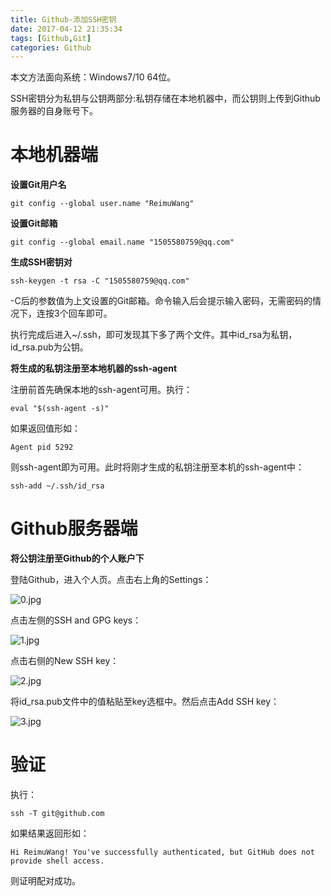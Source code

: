 ```yaml
---
title: Github-添加SSH密钥
date: 2017-04-12 21:35:34
tags: [Github,Git]
categories: Github
---
```


本文方法面向系统：Windows7/10 64位。

<!-- more -->

SSH密钥分为私钥与公钥两部分:私钥存储在本地机器中，而公钥则上传到Github服务器的自身账号下。

# 本地机器端

**设置Git用户名**

```
git config --global user.name "ReimuWang"
```

**设置Git邮箱**

```
git config --global email.name "1505580759@qq.com"
```

**生成SSH密钥对**

```
ssh-keygen -t rsa -C "1505580759@qq.com"
```

-C后的参数值为上文设置的Git邮箱。命令输入后会提示输入密码，无需密码的情况下，连按3个回车即可。

执行完成后进入~/.ssh，即可发现其下多了两个文件。其中id_rsa为私钥，id_rsa.pub为公钥。

**将生成的私钥注册至本地机器的ssh-agent**

注册前首先确保本地的ssh-agent可用。执行：

```
eval "$(ssh-agent -s)"
```

如果返回值形如：

```
Agent pid 5292
```

则ssh-agent即为可用。此时将刚才生成的私钥注册至本机的ssh-agent中：

```
ssh-add ~/.ssh/id_rsa
```

# Github服务器端

**将公钥注册至Github的个人账户下**

登陆Github，进入个人页。点击右上角的Settings：

![0.jpg](/images/blog_pic/Github/Github添加SSH密钥/0.jpg)

点击左侧的SSH and GPG keys：

![1.jpg](/images/blog_pic/Github/Github添加SSH密钥/1.jpg)

点击右侧的New SSH key：

![2.jpg](/images/blog_pic/Github/Github添加SSH密钥/2.jpg)

将id_rsa.pub文件中的值粘贴至key选框中。然后点击Add SSH key：

![3.jpg](/images/blog_pic/Github/Github添加SSH密钥/3.jpg)

# 验证

执行：

```
ssh -T git@github.com
```

如果结果返回形如：

```
Hi ReimuWang! You've successfully authenticated, but GitHub does not provide shell access.
```

则证明配对成功。